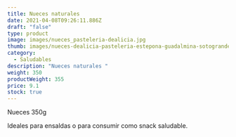 ```yaml
---
title: Nueces naturales
date: 2021-04-08T09:26:11.886Z
draft: "false"
type: product
image: images/nueces_pasteleria-dealicia.jpg
thumb: images/nueces-dealicia-pasteleria-estepona-guadalmina-sotogrande.jpg
category:
  - Saludables
description: "Nueces naturales "
weight: 350
productWeight: 355
price: 9.1
stock: true
---
```

Nueces 350g

Ideales para ensaldas o para consumir como snack saludable.